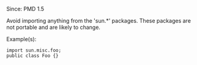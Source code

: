 Since: PMD 1.5

Avoid importing anything from the 'sun.*' packages.  These packages are not portable and are likely to change.

Example(s):
```
import sun.misc.foo;
public class Foo {}
```

